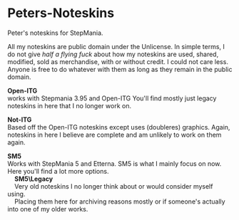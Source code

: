 # Peters-Noteskins
Peter's noteskins for StepMania.

All my noteskins are public domain under the Unlicense. In simple terms, I do not give *half a flying fuck* about how my noteskins are used, shared, modified, sold as merchandise, with or without credit. I could not care less. Anyone is free to do whatever with them as long as they remain in the public domain.


**Open-ITG**<br>
works with Stepmania 3.95 and Open-ITG
You'll find mostly just legacy noteskins in here that I no longer work on.

**Not-ITG**<br>
Based off the Open-ITG noteskins except uses (doubleres) graphics.
Again, noteskins in here I believe are complete and am unlikely to work on them again.

**SM5**<br>
Works with StepMania 5 and Etterna.
SM5 is what I mainly focus on now. Here you'll find a lot more options.<br>
&nbsp;&nbsp;&nbsp;&nbsp;**SM5\Legacy**<br>
&nbsp;&nbsp;&nbsp;&nbsp;Very old noteskins I no longer think about or would consider myself using.<br>
&nbsp;&nbsp;&nbsp;&nbsp;Placing them here for archiving reasons mostly or if someone's actually into one of my older works.
